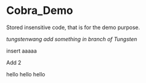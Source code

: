# Cobra_Demo
Stored insensitive code, that is for the demo purpose. 


*tungstenwang add something in branch of Tungsten*

insert aaaaa

Add 2

hello hello hello
